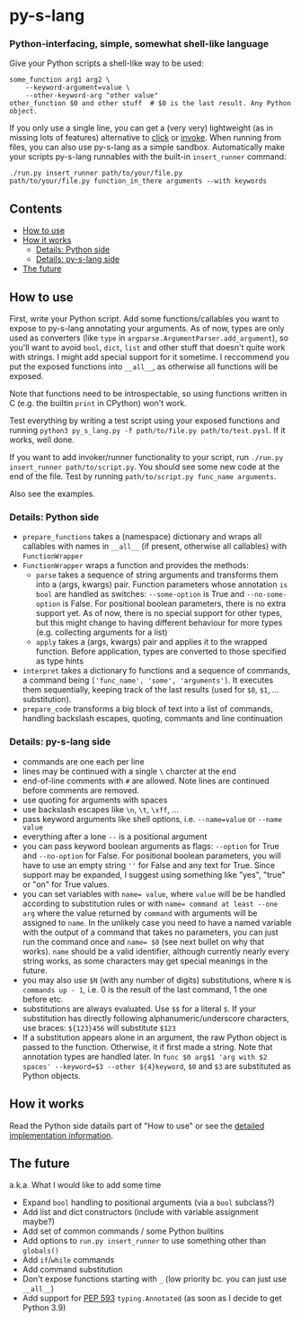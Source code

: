 # py-s-lang
### Python-interfacing, simple, somewhat shell-like language

Give your Python scripts a shell-like way to be used:

    some_function arg1 arg2 \
        --keyword-argument=value \
        --other-keyword-arg "other value"
    other_function $0 and other stuff  # $0 is the last result. Any Python object.

If you only use a single line, you can get a (very very) lightweight
(as in missing lots of features) alternative to
[click](https://palletsprojects.com/p/click/) or [invoke](https://www.pyinvoke.org/).
When running from files, you can also use py-s-lang as a simple sandbox.
Automatically make your scripts py-s-lang runnables with the built-in ``insert_runner``
command:

    ./run.py insert_runner path/to/your/file.py
    path/to/your/file.py function_in_there arguments --with keywords

## Contents

- [How to use](#how-to-use)
- [How it works](#how-it-works)
  - [Details: Python side](#details-python-side)
  - [Details: py-s-lang side](#details-py-s-lang-side)
- [The future](#the-future)

## How to use

First, write your Python script. Add some functions/callables you want to expose to
py-s-lang annotating your arguments. As of now, types are only used as converters
(like ``type`` in ``argparse.ArgumentParser.add_argument``), so you'll want to avoid
``bool``, ``dict``, ``list`` and other stuff that doesn't quite work with strings.
I might add special support for it sometime. I reccommend you put the exposed functions into ``__all__``, as otherwise all functions will be exposed.

Note that functions need to be introspectable, so using functions written in C
(e.g. the builtin ``print`` in CPython) won't work.

Test everything by writing a test script using your exposed functions and
running ``python3 py_s_lang.py -f path/to/file.py path/to/test.pysl``. If it works, well done.

If you want to add invoker/runner functionality to your script, run ``./run.py insert_runner path/to/script.py``.
You should see some new code at the end of the file. Test by
running ``path/to/script.py func_name arguments``.

Also see the examples.

### Details: Python side

- ``prepare_functions`` takes a (namespace) dictionary and wraps all callables with
    names in ``__all__`` (if present, otherwise all callables) with ``FunctionWrapper``
- ``FunctionWrapper`` wraps a function and provides the methods:
    - ``parse`` takes a sequence of string arguments and transforms them into a (args, kwargs)
        pair. Function parameters whose annotation ``is bool`` are handled as
        switches: ``--some-option`` is True and ``--no-some-option`` is False.
        For positional boolean parameters, there is no extra support yet.
        As of now, there is no special support for other types, but this might change to
        having different behaviour for more types (e.g. collecting arguments for a list)
    - ``apply`` takes a (args, kwargs) pair and applies it to the wrapped function.
        Before application, types are converted to those specified as type hints
- ``interpret`` takes a dictionary fo functions and a sequence of commands, a command being
    ``['func_name', 'some', 'arguments']``. It executes them sequentially, keeping track
    of the last results (used for ``$0``, ``$1``, ... substitution).
- ``prepare_code`` transforms a big block of text into a list of commands, handling
    backslash escapes, quoting, commants and line continuation

### Details: py-s-lang side

- commands are one each per line
- lines may be continued with a single ``\`` charcter at the end
- end-of-line comments with ``#`` are allowed. Note lines are continued before comments are removed.
- use quoting for arguments with spaces
- use backslash escapes like ``\n``, ``\t``, ``\xff``, ...
- pass keyword arguments like shell options, i.e. ``--name=value`` or ``--name value``
- everything after a lone ``--`` is a positional argument
- you can pass keyword boolean arguments as flags: ``--option`` for True
  and ``--no-option`` for False. For positional boolean parameters,
  you will have to use an empty string ``''`` for False and any text
  for True. Since support may be expanded, I suggest using something like
  "yes", "true" or "on" for True values.
- you can set variables with ``name= value``, where ``value`` will be be handled
  according to substitution rules or with ``name= command at least --one arg``
  where the value returned by ``command`` with arguments will be assigned to ``name``.
  In the unlikely case you need to have a named variable with the output of a
  command that takes no parameters, you can just run the command once and ``name= $0``
  (see next bullet on why that works).
  ``name`` should be a valid identifier, although currently nearly every string
  works, as some characters may get special meanings in the future.
- you may also use ``$N`` (with any number of digits) substitutions,
  where ``N`` is ``commands up - 1``, i.e. 0 is the result of the last command, 1 the one before etc.
- substitutions are always evaluated. Use ``$$`` for a literal ``$``. If your substitution has
    directly following alphanumeric/underscore characters, use braces: ``${123}456`` will substitute ``$123``
- If a substitution appears alone in an argument, the raw Python object is passed to the function.
    Otherwise, it if first made a string. Note that annotation types are handled later.
    In ``func $0 arg$1 'arg with $2 spaces' --keyword=$3 --other ${4}keyword``,
    ``$0`` and ``$3`` are substituted as Python objects.

## How it works

Read the Python side datails part of "How to use" or
see the [detailed implementation information](https://github.com/mik2k2/py-s-lang/blob/master/py_s_lang.py).

## The future
a.k.a. What I would like to add some time

- Expand ``bool`` handling to positional arguments (via a ``bool`` subclass?)
- Add list and dict constructors (include with variable assignment maybe?)
- Add set of common commands / some Python builtins
- Add options to ``run.py insert_runner`` to use something other than ``globals()``
- Add ``if``/``while`` commands
- Add command substitution
- Don't expose functions starting with ``_`` (low priority bc. you can just use ``__all__``)
- Add support for [PEP 593](https://www.python.org/dev/peps/pep-0593/) ``typing.Annotated`` (as soon as I decide to get Python 3.9)
